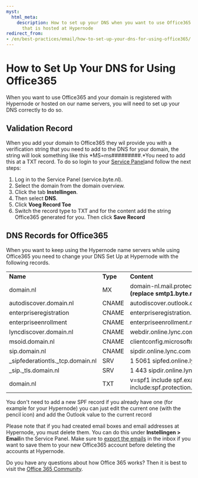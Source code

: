```yaml
---
myst:
  html_meta:
    description: How to set up your DNS when you want to use Office365 on a domain
      that is hosted at Hypernode
redirect_from:
- /en/best-practices/email/how-to-set-up-your-dns-for-using-office365/
---
```


<!-- source: https://support.hypernode.com/en/best-practices/email/how-to-set-up-your-dns-for-using-office365/ -->

# How to Set Up Your DNS for Using Office365

When you want to use Office365 and your domain is registered with Hypernode or hosted on our name servers, you will need to set up your DNS correctly to do so.

## Validation Record

When you add your domain to Office365 they wil provide you with a verification string that you need to add to the DNS for your domain, the string will look something like this \*MS=ms#########.\*You need to add this at a TXT record. To do so login to your [Service Panel](https://auth.byte.nl/)and follow the next steps:

1. Log in to the Service Panel (service.byte.nl).
1. Select the domain from the domain overview.
1. Click the tab **Instellingen**.
1. Then select **DNS**.
1. Click **Voeg Record Toe**
1. Switch the record type to TXT and for the content add the string Office365 generated for you. Then click **Save Record**

## DNS Records for Office365

When you want to keep using the Hypernode name servers while using Office365 you need to change your DNS Set Up at Hypernode with the following records.

|                                    |          |                                                                                 |          |         |
| ---------------------------------- | -------- | ------------------------------------------------------------------------------- | -------- | ------- |
| **Name**                           | **Type** | **Content**                                                                     | **Prio** | **TTL** |
| domain.nl                          | MX       | domain-nl.mail.protection.outlook.com **(replace smtp1.byte.nl)**               | 10       | 3600    |
| autodiscover.domain.nl             | CNAME    | autodiscover.outlook.com                                                        | –        | 3600    |
| enterpriseregistration             | CNAME    | enterpriseregistration.windows.net                                              |          | 3600    |
| enterpriseenrollment               | CNAME    | enterpriseenrollment.manage.microsoft.com                                       |          | 3600    |
| lyncdiscover.domain.nl             | CNAME    | webdir.online.lync.com                                                          | –        | 3600    |
| msoid.domain.nl                    | CNAME    | clientconfig.microsoftonline-p.net                                              | –        | 3600    |
| sip.domain.nl                      | CNAME    | sipdir.online.lync.com                                                          | –        | 3600    |
| \_sipfederationtls.\_tcp.domain.nl | SRV      | 1 5061 sipfed.online.lync.com                                                   | 100      | 3600    |
| \_sip.\_tls.domain.nl              | SRV      | 1 443 sipdir.online.lync.com                                                    | 100      | 3600    |
| domain.nl                          | TXT      | v=spf1 include spf.example.hypernode.io include:spf.protection.outlook.com -all | –        | 3600    |

You don't need to add a new SPF record if you already have one (for example for your Hypernode) you can just edit the current one (with the pencil icon) and add the Outlook value to the current record

Please note that if you had created email boxes and email addresses at Hypernode, you must delete them. You can do this under **Instellingen > Email**in the Service Panel. Make sure to [export the emails](https://support.hypernode.com/en/best-practices/email/how-to-export-your-emails) in the inbox if you want to save them to your new Office365 account before deleting the accounts at Hypernode.

Do you have any questions about how Office 365 works? Then it is best to visit the [Office 365 Community](https://techcommunity.microsoft.com/t5/office-365/bd-p/Office365General).
